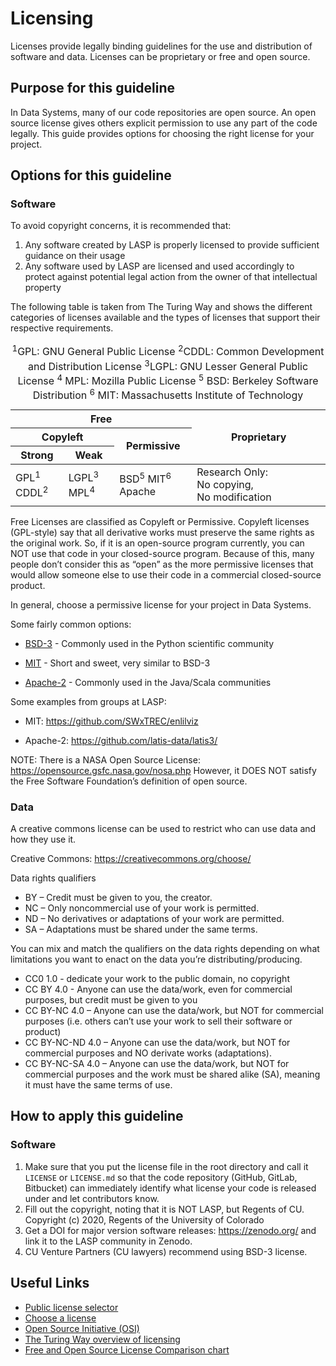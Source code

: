 # Licensing

Licenses provide legally binding guidelines for the use and distribution of software and data. Licenses can be proprietary
or free and open source.

## Purpose for this guideline
In Data Systems, many of our code repositories are open source. An open source license gives others explicit permission to
use any part of the code legally. This guide provides options for choosing the right license for your project.


## Options for this guideline

### Software

To avoid copyright concerns, it is recommended that:
1. Any software created by LASP is properly licensed to provide sufficient guidance on their usage
2. Any software used by LASP are licensed and used accordingly to protect against potential legal action from the owner of that intellectual property


The following table is taken from The Turing Way and shows the
different categories of licenses available and the types of licenses that support their respective requirements.

<table>
    <thead>
        <tr>
            <th colspan="3">Free</th>
            <th rowspan="3">Proprietary</th>
        </tr>
        <tr>
            <th colspan="2">Copyleft</th>
            <th rowspan="2">Permissive</th>
        </tr>
        <tr>
            <th>Strong</th>
            <th>Weak</th>
        </tr>
    </thead>
    <tbody>
        <tr>
        <td>GPL<sup>1</sup> CDDL<sup>2</sup></td>
        <td>LGPL<sup>3</sup> MPL<sup>4</sup></td>
        <td>BSD<sup>5</sup> MIT<sup>6</sup> Apache</td>
            <td>Research Only: No&nbsp;copying, No&nbsp;modification</td>
        </tr>
    </tbody>
    <caption>
      <div class="footnote">
        <sup>1</sup>GPL: GNU General Public License <sup>2</sup>CDDL: Common Development and Distribution License <sup>3</sup>LGPL: GNU Lesser General Public License <sup>4</sup> MPL: Mozilla Public License <sup>5</sup> BSD: Berkeley Software Distribution <sup>6</sup> MIT: Massachusetts Institute of Technology
      </div>

</caption>
</table>


Free Licenses are classified as Copyleft or Permissive. Copyleft licenses (GPL-style) say that all derivative works must preserve the same rights as the original work. So, if it is an open-source program currently, you can NOT use that code in your closed-source program. Because of this, many people don’t consider this as “open” as the more permissive licenses that would allow someone else to use their code in a commercial closed-source product.


In general, choose a permissive license for your project in Data Systems.

Some fairly common options:

* [BSD-3](https://opensource.org/license/BSD-3-Clause) - Commonly used in the Python scientific community

* [MIT](https://opensource.org/license/MIT) - Short and sweet, very similar to BSD-3

* [Apache-2](https://opensource.org/license/apache-2-0) - Commonly used in the Java/Scala communities


Some examples from groups at LASP:

* MIT: https://github.com/SWxTREC/enlilviz

* Apache-2: https://github.com/latis-data/latis3/


NOTE: There is a NASA Open Source License: https://opensource.gsfc.nasa.gov/nosa.php
However, it DOES NOT satisfy the Free Software Foundation’s definition of open source.

### Data
A creative commons license can be used to restrict who can use data and how they use it.

Creative Commons: https://creativecommons.org/choose/

Data rights qualifiers
* BY – Credit must be given to you, the creator.
* NC – Only noncommercial use of your work is permitted.
* ND – No derivatives or adaptations of your work are permitted.
* SA – Adaptations must be shared under the same terms.


You can mix and match the qualifiers on the data rights depending on what limitations you want to enact on the data you’re distributing/producing.

* CC0 1.0 - dedicate your work to the public domain, no copyright
* CC BY 4.0 - Anyone can use the data/work, even for commercial purposes, but credit must be given to you
* CC BY-NC 4.0 – Anyone can use the data/work, but NOT for commercial purposes (i.e. others can’t use your work to sell their software or product)
* CC BY-NC-ND 4.0 – Anyone can use the data/work, but NOT for commercial purposes and NO derivate works (adaptations).
* CC BY-NC-SA 4.0 – Anyone can use the data/work, but NOT for commercial purposes and the work must be shared alike (SA), meaning it must have the same terms of use.


## How to apply this guideline

### Software
1. Make sure that you put the license file in the root directory and call it `LICENSE` or `LICENSE.md` so that the code repository (GitHub, GitLab, Bitbucket) can immediately identify what license your code is released under and let contributors know.
2. Fill out the copyright, noting that it is NOT LASP, but Regents of CU.
Copyright (c) 2020, Regents of the University of Colorado
3. Get a DOI for major version software releases: https://zenodo.org/ and link it to the LASP community in Zenodo.
4. CU Venture Partners (CU lawyers) recommend using BSD-3 license.

## Useful Links

* [Public license selector](https://ufal.github.io/public-license-selector/)
* [Choose a license](https://choosealicense.com/)
* [Open Source Initiative (OSI)](https://opensource.org/licenses)
* [The Turing Way overview of licensing](https://the-turing-way.netlify.app/reproducible-research/licensing)
* [Free and Open Source License Comparison chart](https://en.wikipedia.org/wiki/Comparison_of_free_and_open-source_software_licenses)
